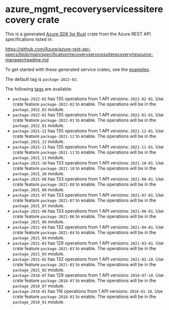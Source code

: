 # azure_mgmt_recoveryservicessiterecovery crate

This is a generated [Azure SDK for Rust](https://github.com/Azure/azure-sdk-for-rust) crate from the Azure REST API specifications listed in:

https://github.com/Azure/azure-rest-api-specs/blob/main/specification/recoveryservicessiterecovery/resource-manager/readme.md

To get started with these generated service crates, see the [examples](https://github.com/Azure/azure-sdk-for-rust/blob/main/services/README.md#examples).

The default tag is `package-2022-02`.

The following [tags](https://github.com/Azure/azure-sdk-for-rust/blob/main/services/tags.md) are available:

- `package-2022-02` has 135 operations from 1 API versions: `2022-02-01`. Use crate feature `package-2022-02` to enable. The operations will be in the `package_2022_02` module.
- `package-2022-01` has 135 operations from 1 API versions: `2022-01-01`. Use crate feature `package-2022-01` to enable. The operations will be in the `package_2022_01` module.
- `package-2021-12` has 135 operations from 1 API versions: `2021-12-01`. Use crate feature `package-2021-12` to enable. The operations will be in the `package_2021_12` module.
- `package-2021-11` has 135 operations from 1 API versions: `2021-11-01`. Use crate feature `package-2021-11` to enable. The operations will be in the `package_2021_11` module.
- `package-2021-10` has 133 operations from 1 API versions: `2021-10-01`. Use crate feature `package-2021-10` to enable. The operations will be in the `package_2021_10` module.
- `package-2021-08` has 133 operations from 1 API versions: `2021-08-01`. Use crate feature `package-2021-08` to enable. The operations will be in the `package_2021_08` module.
- `package-2021-07` has 133 operations from 1 API versions: `2021-07-01`. Use crate feature `package-2021-07` to enable. The operations will be in the `package_2021_07` module.
- `package-2021-06` has 133 operations from 1 API versions: `2021-06-01`. Use crate feature `package-2021-06` to enable. The operations will be in the `package_2021_06` module.
- `package-2021-04` has 132 operations from 1 API versions: `2021-04-01`. Use crate feature `package-2021-04` to enable. The operations will be in the `package_2021_04` module.
- `package-2021-03` has 129 operations from 1 API versions: `2021-03-01`. Use crate feature `package-2021-03` to enable. The operations will be in the `package_2021_03` module.
- `package-2021-02` has 132 operations from 1 API versions: `2021-02-10`. Use crate feature `package-2021-02` to enable. The operations will be in the `package_2021_02` module.
- `package-2018-07` has 129 operations from 1 API versions: `2018-07-10`. Use crate feature `package-2018-07` to enable. The operations will be in the `package_2018_07` module.
- `package-2018-01` has 118 operations from 1 API versions: `2018-01-10`. Use crate feature `package-2018-01` to enable. The operations will be in the `package_2018_01` module.